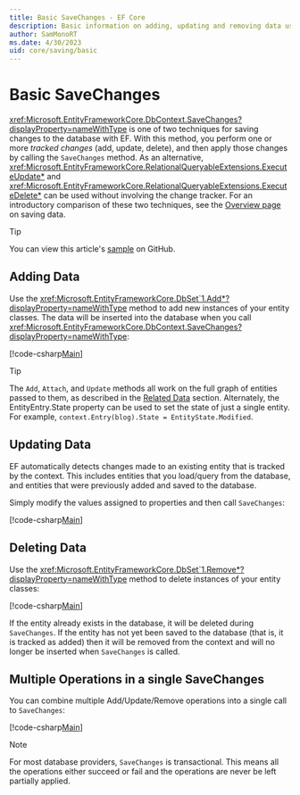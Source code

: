 ```yaml
---
title: Basic SaveChanges - EF Core
description: Basic information on adding, updating and removing data using SaveChanges with Entity Framework Core
author: SamMonoRT
ms.date: 4/30/2023
uid: core/saving/basic
---
```

# Basic SaveChanges

<xref:Microsoft.EntityFrameworkCore.DbContext.SaveChanges?displayProperty=nameWithType> is one of two techniques for saving changes to the database with EF. With this method, you perform one or more *tracked changes* (add, update, delete), and then apply those changes by calling the `SaveChanges` method. As an alternative, <xref:Microsoft.EntityFrameworkCore.RelationalQueryableExtensions.ExecuteUpdate*> and <xref:Microsoft.EntityFrameworkCore.RelationalQueryableExtensions.ExecuteDelete*> can be used without involving the change tracker. For an introductory comparison of these two techniques, see the [Overview page](xref:core/saving/index) on saving data.

> [!TIP]
> You can view this article's [sample](https://github.com/dotnet/EntityFramework.Docs/tree/main/samples/core/Saving/Basics/) on GitHub.

## Adding Data

Use the <xref:Microsoft.EntityFrameworkCore.DbSet`1.Add*?displayProperty=nameWithType> method to add new instances of your entity classes. The data will be inserted into the database when you call <xref:Microsoft.EntityFrameworkCore.DbContext.SaveChanges?displayProperty=nameWithType>:

[!code-csharp[Main](../../../samples/core/Saving/Basics/Sample.cs#Add)]

> [!TIP]
> The `Add`, `Attach`, and `Update` methods all work on the full graph of entities passed to them, as described in the [Related Data](xref:core/saving/related-data) section. Alternately, the EntityEntry.State property can be used to set the state of just a single entity. For example, `context.Entry(blog).State = EntityState.Modified`.

## Updating Data

EF automatically detects changes made to an existing entity that is tracked by the context. This includes entities that you load/query from the database, and entities that were previously added and saved to the database.

Simply modify the values assigned to properties and then call `SaveChanges`:

[!code-csharp[Main](../../../samples/core/Saving/Basics/Sample.cs#Update)]

## Deleting Data

Use the <xref:Microsoft.EntityFrameworkCore.DbSet`1.Remove*?displayProperty=nameWithType> method to delete instances of your entity classes:

[!code-csharp[Main](../../../samples/core/Saving/Basics/Sample.cs#Remove)]

If the entity already exists in the database, it will be deleted during `SaveChanges`. If the entity has not yet been saved to the database (that is, it is tracked as added) then it will be removed from the context and will no longer be inserted when `SaveChanges` is called.

## Multiple Operations in a single SaveChanges

You can combine multiple Add/Update/Remove operations into a single call to `SaveChanges`:

[!code-csharp[Main](../../../samples/core/Saving/Basics/Sample.cs#MultipleOperations)]

> [!NOTE]
> For most database providers, `SaveChanges` is transactional. This means all the operations either succeed or fail and the operations are never be left partially applied.
